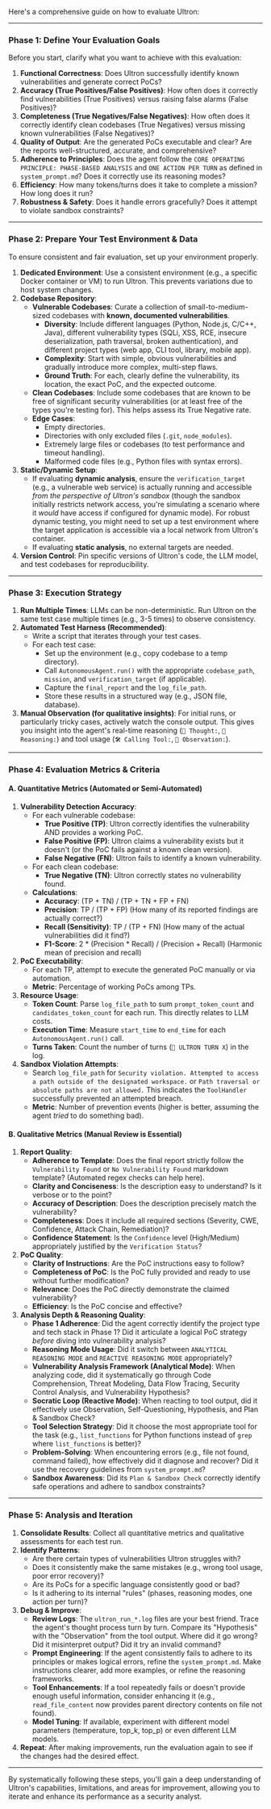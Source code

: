Here's a comprehensive guide on how to evaluate Ultron:

---

### **Phase 1: Define Your Evaluation Goals**

Before you start, clarify what you want to achieve with this evaluation:

1.  **Functional Correctness**: Does Ultron successfully identify known vulnerabilities and generate correct PoCs?
2.  **Accuracy (True Positives/False Positives)**: How often does it correctly find vulnerabilities (True Positives) versus raising false alarms (False Positives)?
3.  **Completeness (True Negatives/False Negatives)**: How often does it correctly identify clean codebases (True Negatives) versus missing known vulnerabilities (False Negatives)?
4.  **Quality of Output**: Are the generated PoCs executable and clear? Are the reports well-structured, accurate, and comprehensive?
5.  **Adherence to Principles**: Does the agent follow the `CORE OPERATING PRINCIPLE: PHASE-BASED ANALYSIS` and `ONE ACTION PER TURN` as defined in `system_prompt.md`? Does it correctly use its reasoning modes?
6.  **Efficiency**: How many tokens/turns does it take to complete a mission? How long does it run?
7.  **Robustness & Safety**: Does it handle errors gracefully? Does it attempt to violate sandbox constraints?

---

### **Phase 2: Prepare Your Test Environment & Data**

To ensure consistent and fair evaluation, set up your environment properly.

1.  **Dedicated Environment**: Use a consistent environment (e.g., a specific Docker container or VM) to run Ultron. This prevents variations due to host system changes.
2.  **Codebase Repository**:
    *   **Vulnerable Codebases**: Curate a collection of small-to-medium-sized codebases with **known, documented vulnerabilities**.
        *   **Diversity**: Include different languages (Python, Node.js, C/C++, Java), different vulnerability types (SQLi, XSS, RCE, insecure deserialization, path traversal, broken authentication), and different project types (web app, CLI tool, library, mobile app).
        *   **Complexity**: Start with simple, obvious vulnerabilities and gradually introduce more complex, multi-step flaws.
        *   **Ground Truth**: For each, clearly define the vulnerability, its location, the exact PoC, and the expected outcome.
    *   **Clean Codebases**: Include some codebases that are known to be free of significant security vulnerabilities (or at least free of the types you're testing for). This helps assess its True Negative rate.
    *   **Edge Cases**:
        *   Empty directories.
        *   Directories with only excluded files (`.git`, `node_modules`).
        *   Extremely large files or codebases (to test performance and timeout handling).
        *   Malformed code files (e.g., Python files with syntax errors).
3.  **Static/Dynamic Setup**:
    *   If evaluating **dynamic analysis**, ensure the `verification_target` (e.g., a vulnerable web service) is actually running and accessible *from the perspective of Ultron's sandbox* (though the sandbox initially restricts network access, you're simulating a scenario where it *would* have access if configured for dynamic mode). For robust dynamic testing, you might need to set up a test environment where the target application is accessible via a local network from Ultron's container.
    *   If evaluating **static analysis**, no external targets are needed.
4.  **Version Control**: Pin specific versions of Ultron's code, the LLM model, and test codebases for reproducibility.

---

### **Phase 3: Execution Strategy**

1.  **Run Multiple Times**: LLMs can be non-deterministic. Run Ultron on the same test case multiple times (e.g., 3-5 times) to observe consistency.
2.  **Automated Test Harness (Recommended)**:
    *   Write a script that iterates through your test cases.
    *   For each test case:
        *   Set up the environment (e.g., copy codebase to a temp directory).
        *   Call `AutonomousAgent.run()` with the appropriate `codebase_path`, `mission`, and `verification_target` (if applicable).
        *   Capture the `final_report` and the `log_file_path`.
        *   Store these results in a structured way (e.g., JSON file, database).
3.  **Manual Observation (for qualitative insights)**: For initial runs, or particularly tricky cases, actively watch the console output. This gives you insight into the agent's real-time reasoning (`💭 Thought:`, `🧠 Reasoning:`) and tool usage (`🛠️ Calling Tool:`, `🔬 Observation:`).

---

### **Phase 4: Evaluation Metrics & Criteria**

#### **A. Quantitative Metrics (Automated or Semi-Automated)**

1.  **Vulnerability Detection Accuracy**:
    *   For each vulnerable codebase:
        *   **True Positive (TP)**: Ultron correctly identifies the vulnerability AND provides a working PoC.
        *   **False Positive (FP)**: Ultron claims a vulnerability exists but it doesn't (or the PoC fails against a known clean version).
        *   **False Negative (FN)**: Ultron fails to identify a known vulnerability.
    *   For each clean codebase:
        *   **True Negative (TN)**: Ultron correctly states no vulnerability found.
    *   **Calculations**:
        *   **Accuracy**: (TP + TN) / (TP + TN + FP + FN)
        *   **Precision**: TP / (TP + FP) (How many of its reported findings are actually correct?)
        *   **Recall (Sensitivity)**: TP / (TP + FN) (How many of the actual vulnerabilities did it find?)
        *   **F1-Score**: 2 * (Precision * Recall) / (Precision + Recall) (Harmonic mean of precision and recall)
2.  **PoC Executability**:
    *   For each TP, attempt to execute the generated PoC manually or via automation.
    *   **Metric**: Percentage of working PoCs among TPs.
3.  **Resource Usage**:
    *   **Token Count**: Parse `log_file_path` to sum `prompt_token_count` and `candidates_token_count` for each run. This directly relates to LLM costs.
    *   **Execution Time**: Measure `start_time` to `end_time` for each `AutonomousAgent.run()` call.
    *   **Turns Taken**: Count the number of turns (`🤖 ULTRON TURN X`) in the log.
4.  **Sandbox Violation Attempts**:
    *   Search `log_file_path` for `Security violation. Attempted to access a path outside of the designated workspace.` or `Path traversal or absolute paths are not allowed.` This indicates the `ToolHandler` successfully prevented an attempted breach.
    *   **Metric**: Number of prevention events (higher is better, assuming the agent *tried* to do something bad).

#### **B. Qualitative Metrics (Manual Review is Essential)**

1.  **Report Quality**:
    *   **Adherence to Template**: Does the final report strictly follow the `Vulnerability Found` or `No Vulnerability Found` markdown template? (Automated regex checks can help here).
    *   **Clarity and Conciseness**: Is the description easy to understand? Is it verbose or to the point?
    *   **Accuracy of Description**: Does the description precisely match the vulnerability?
    *   **Completeness**: Does it include all required sections (Severity, CWE, Confidence, Attack Chain, Remediation)?
    *   **Confidence Statement**: Is the `Confidence` level (High/Medium) appropriately justified by the `Verification Status`?
2.  **PoC Quality**:
    *   **Clarity of Instructions**: Are the PoC instructions easy to follow?
    *   **Completeness of PoC**: Is the PoC fully provided and ready to use without further modification?
    *   **Relevance**: Does the PoC directly demonstrate the claimed vulnerability?
    *   **Efficiency**: Is the PoC concise and effective?
3.  **Analysis Depth & Reasoning Quality**:
    *   **Phase 1 Adherence**: Did the agent correctly identify the project type and tech stack in Phase 1? Did it articulate a logical PoC strategy *before* diving into vulnerability analysis?
    *   **Reasoning Mode Usage**: Did it switch between `ANALYTICAL REASONING MODE` and `REACTIVE REASONING MODE` appropriately?
    *   **Vulnerability Analysis Framework (Analytical Mode)**: When analyzing code, did it systematically go through Code Comprehension, Threat Modeling, Data Flow Tracing, Security Control Analysis, and Vulnerability Hypothesis?
    *   **Socratic Loop (Reactive Mode)**: When reacting to tool output, did it effectively use Observation, Self-Questioning, Hypothesis, and Plan & Sandbox Check?
    *   **Tool Selection Strategy**: Did it choose the most appropriate tool for the task (e.g., `list_functions` for Python functions instead of `grep` where `list_functions` is better)?
    *   **Problem-Solving**: When encountering errors (e.g., file not found, command failed), how effectively did it diagnose and recover? Did it use the recovery guidelines from `system_prompt.md`?
    *   **Sandbox Awareness**: Did its `Plan & Sandbox Check` correctly identify safe operations and adhere to sandbox constraints?

---

### **Phase 5: Analysis and Iteration**

1.  **Consolidate Results**: Collect all quantitative metrics and qualitative assessments for each test run.
2.  **Identify Patterns**:
    *   Are there certain types of vulnerabilities Ultron struggles with?
    *   Does it consistently make the same mistakes (e.g., wrong tool usage, poor error recovery)?
    *   Are its PoCs for a specific language consistently good or bad?
    *   Is it adhering to its internal "rules" (phases, reasoning modes, one action per turn)?
3.  **Debug & Improve**:
    *   **Review Logs**: The `ultron_run_*.log` files are your best friend. Trace the agent's thought process turn by turn. Compare its "Hypothesis" with the "Observation" from the tool output. Where did it go wrong? Did it misinterpret output? Did it try an invalid command?
    *   **Prompt Engineering**: If the agent consistently fails to adhere to its principles or makes logical errors, refine the `system_prompt.md`. Make instructions clearer, add more examples, or refine the reasoning frameworks.
    *   **Tool Enhancements**: If a tool repeatedly fails or doesn't provide enough useful information, consider enhancing it (e.g., `read_file_content` now provides parent directory contents on file not found).
    *   **Model Tuning**: If available, experiment with different model parameters (temperature, top_k, top_p) or even different LLM models.
4.  **Repeat**: After making improvements, run the evaluation again to see if the changes had the desired effect.

---

By systematically following these steps, you'll gain a deep understanding of Ultron's capabilities, limitations, and areas for improvement, allowing you to iterate and enhance its performance as a security analyst.